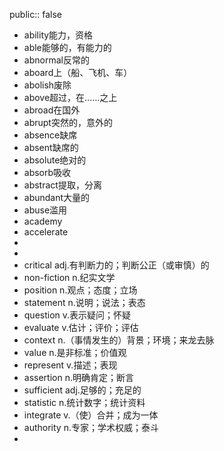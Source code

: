 public:: false

- ability能力，资格
- able能够的，有能力的
- abnormal反常的
- aboard上（船、飞机、车）
- abolish废除
- above超过，在……之上
- abroad在国外
- abrupt突然的，意外的
- absence缺席
- absent缺席的
- absolute绝对的
- absorb吸收
- abstract提取，分离
- abundant大量的
- abuse滥用
- academy
- accelerate
-
-
- critical     adj.有判断力的；判断公正（或审慎）的
- non-fiction      n.纪实文学
- position          n.观点；态度；立场
- statement     n.说明；说法；表态
- question       v.表示疑问；怀疑
- evaluate        v.估计；评价；评估
- context      n.（事情发生的）背景；环境；来龙去脉
- value        n.是非标准；价值观
- represent       v.描述；表现
- assertion      n.明确肯定；断言
- sufficient     adj.足够的；充足的
- statistic        n.统计数字；统计资料
- integrate         v.（使）合并；成为一体
- authority   n.专家；学术权威；泰斗
-
